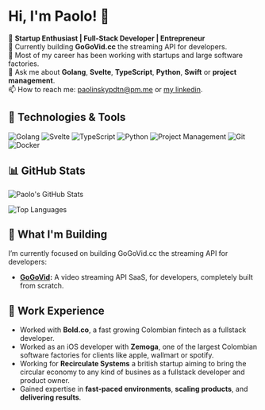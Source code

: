 # Hi, I'm Paolo! 👋

🚀 **Startup Enthusiast | Full-Stack Developer | Entrepreneur**  
🌱 Currently building **GoGoVid.cc** the streaming API for developers.  
💼 Most of my career has been working with startups and large software factories.  
💬 Ask me about **Golang**, **Svelte**, **TypeScript**, **Python**, **Swift** or **project management**.  
📫 How to reach me: paolinskypdtn@pm.me or [my linkedin](https://www.linkedin.com/in/paolinsky/).  

## 🔧 Technologies & Tools

![Golang](https://img.shields.io/badge/-Golang-00ADD8?style=flat&logo=go&logoColor=white)
![Svelte](https://img.shields.io/badge/-Svelte-FF3E00?style=flat&logo=svelte&logoColor=white)
![TypeScript](https://img.shields.io/badge/-TypeScript-3178C6?style=flat&logo=typescript&logoColor=white)
![Python](https://img.shields.io/badge/-Python-3776AB?style=flat&logo=python&logoColor=white)
![Project Management](https://img.shields.io/badge/-Project%20Management-FF6F61?style=flat&logo=trello&logoColor=white)
![Git](https://img.shields.io/badge/-Git-F05032?style=flat&logo=git&logoColor=white)
![Docker](https://img.shields.io/badge/-Docker-2496ED?style=flat&logo=docker&logoColor=white)

## 📊 GitHub Stats

![Paolo's GitHub Stats](https://github-readme-stats.vercel.app/api?username=MrPaolinsky&show_icons=true&theme=transparent&rank_icon=github)

![Top Languages](https://github-readme-stats.vercel.app/api/top-langs/?username=MrPaolinsky&layout=compact&theme=transparent)

## 🚀 What I'm Building

I’m currently focused on building GoGoVid.cc the streaming API for developers:

- **[GoGoVid](https://github.com/MrPaolinsky/gogovid-server):** A video streaming API SaaS, for developers, completely built from scratch.  

## 💼 Work Experience

- Worked with **Bold.co**, a fast growing Colombian fintech as a fullstack developer.
- Worked as an iOS developer with **Zemoga**, one of the largest Colombian software factories for clients like apple, wallmart or spotify.
- Working for **Recirculate Systems** a british startup aiming to bring the circular economy to any kind of busines as a fullstack developer and product owner.
- Gained expertise in **fast-paced environments**, **scaling products**, and **delivering results**.  

